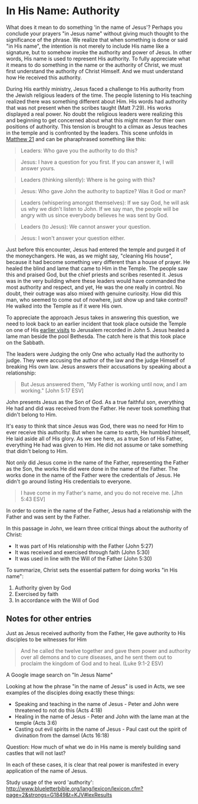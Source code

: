 In His Name: Authority
======================

What does it mean to do something 'in the name of Jesus'? Perhaps you conclude your prayers "in Jesus name" without giving much thought to the significance of the phrase. We realize that when something is done or said "in His name", the intention is not merely to include His name like a signature, but to somehow invoke the authority and power of Jesus. In other words, His name is used to represent His authority. To fully appreciate what it means to do something in the name or the authority of Christ, we must first understand the authority of Christ Himself. And we must understand how He received this authority.

During His earthly ministry, Jesus faced a challenge to His authority from the Jewish religious leaders of the time. The people listening to His teaching realized there was something different about Him. His words had authority that was not present when the scribes taught (Matt 7:29). His works displayed a real power. No doubt the religious leaders were realizing this and beginning to get concerned about what this might mean for thier own positions of authority. This tension is brought to a climax as Jesus teaches in the temple and is confronted by the leaders. This scene unfolds in [Matthew 21][1] and can be pharaphrased something like this:

> Leaders: Who gave you the authority to do this?

> Jesus: I have a question for you first. If you can answer it, I will answer yours.

> Leaders (thinking silently): Where is he going with this?

> Jesus: Who gave John the authority to baptize? Was it God or man?

> Leaders (whispering amongst themselves): If we say God, he will ask us why we didn't listen to John. If we say man, the people will be angry with us since everybody believes he was sent by God.

> Leaders (to Jesus): We cannot answer your question.

> Jesus: I won't answer your question either.

Just before this encounter, Jesus had entered the temple and purged it of the moneychangers. He was, as we might say, "cleaning His house", because it had become something very different than a house of prayer. He healed the blind and lame that came to Him in the Temple. The people saw this and praised God, but the chief priests and scribes resented it. Jesus was in the very building where these leaders would have commanded the most authority and respect, and yet, He was the one really in control. No doubt, their outrage was also mixed with genuine curiosity. How did this man, who seemed to come out of nowhere, just show up and take control? He walked into the Temple as if it were His own.

To appreciate the approach Jesus takes in answering this question, we need to look back to an earlier incident that took place outside the Temple on one of His [earlier visits][2] to Jerusalem recorded in John 5. Jesus healed a lame man beside the pool Bethesda. The catch here is that this took place on the Sabbath.

The leaders were Judging the only One who actually Had the authority to judge. They were accusing the author of the law and the judge Himself of breaking His own law. Jesus answers their accusations by speaking about a relationship:

> But Jesus answered them, "My Father is working until now, and I am working." [John 5:17 ESV]

John presents Jesus as the Son of God. As a true faithful son, everything He had and did was received from the Father. He never took something that didn't belong to Him.

It's easy to think that since Jesus was God, there was no need for Him to ever receive this authority. But when he came to earth, He humbled himself, He laid aside all of His glory. As we see here, as a true Son of His Father, everything He had was given to Him. He did not assume or take something that didn't belong to Him.

Not only did Jesus come in the name of the Father, representing the Father as the Son, the works He did were done in the name of the Father. The works done in the name of the Father were the credentials of Jesus. He didn't go around listing His credentials to everyone. 

> I have come in my Father's name, and you do not receive me. [Jhn 5:43 ESV]

In order to come in the name of the Father, Jesus had a relationship with the Father and was sent by the Father.

In this passage in John, we learn three critical things about the authority of Christ:
- It was part of His relationship with the Father (John 5:27)
- It was received and exercised through faith (John 5:30)
- It was used in line with the Will of the Father (John 5:30)

To summarize, Christ sets the essential pattern for doing works "in His name":
1. Authority given by God
2. Exercised by faith
3. In accordance with the Will of God

[1]: http://www.blueletterbible.org/Bible.cfm?b=Mat&c=21&t=KJV#s=950023
[2]: http://www.welcometohosanna.com/LIFE_OF_JESUS/036_Ministry16JourneyToJerusalem.htm


Notes for other entries
-----------------------

Just as Jesus received authority from the Father, He gave authority to His disciples to be witnesses for Him

> And he called the twelve together and gave them power and authority over all demons and to cure diseases, and he sent them out to proclaim the kingdom of God and to heal. (Luke 9:1-2 ESV)

A Google image search on "In Jesus Name" 

Looking at how the phrase "in the name of Jesus" is used in Acts, we see examples of the disciples doing exactly these things:

- Speaking and teaching in the name of Jesus - Peter and John were threatened to not do this (Acts 4:18)
- Healing in the name of Jesus - Peter and John with the lame man at the temple (Acts 3:6)
- Casting out evil spirits in the name of Jesus - Paul cast out the spirit of divination from the damsel (Acts 16:18)

Question: How much of what we do in His name is merely building sand castles that will not last?

In each of these cases, it is clear that real power is manifested in every application of the name of Jesus.

Study usage of the word 'authority': http://www.blueletterbible.org/lang/lexicon/lexicon.cfm?page=2&strongs=G1849&t=KJV#lexResults
